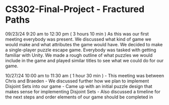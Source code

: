 # CS302-Final-Project - Fractured Paths
09/23/24 9:20 am to 12:30 pm ( 3 hours 10 min )
      As this was our first meeting everybody was present. We discussed what kind of game we would make and what attributes the game
      would have. We decided to make a single-player puzzle escape game. Everybody was tasked with getting familiar with Unity. We made a rough outline of what puzzles we would include in the game and played similar titles to see what we could do          for our game.

10/27/24 10:00 am to 11:30 am ( 1 hour 30 min )
      - This meeting was between Chris and Braeden
      - We discussed further how we plan to implement Disjoint Sets into our game
      - Came up with an initial puzzle design that makes sense for implementing Disjoint Sets
      - Also discussed a timeline for the next steps and order elements of our game should be completed in
